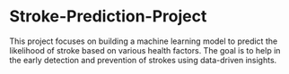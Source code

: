 # Stroke-Prediction-Project
This project focuses on building a machine learning model to predict the likelihood of stroke based on various health factors. The goal is to help in the early detection and prevention of strokes using data-driven insights.
